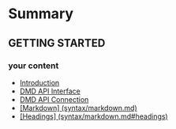# Summary

## GETTING STARTED

### your content

* [Introduction](README.md)
* [DMD API Interface](dmd-api-interface.md)
* [DMD API Connection](dmd-api-connection.md)
* [\[Markdown\] \(syntax/markdown.md\)](markdown-syntaxmarkdownmd.md)
* [\[Headings\] \(syntax/markdown.md\#headings\)](headings-syntaxmarkdownmdheadings.md)



